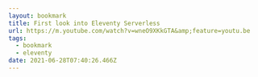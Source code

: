 ```yaml
---
layout: bookmark
title: First look into Eleventy Serverless
url: https://m.youtube.com/watch?v=wneO9XKkGTA&amp;feature=youtu.be
tags:
  - bookmark
  - eleventy
date: 2021-06-28T07:40:26.466Z
---
```

 